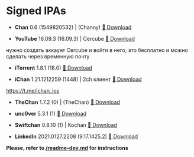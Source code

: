 # Signed IPAs

- **Chan** 0.6 (1549820532) | (Channy) <a href="itms-services://?action=download-manifest&amp;url=https://raw.githubusercontent.com/Kylmakalle/ipa/master/apps/channy/Info.plist">📲 Download</a>

- **YouTube** 16.09.3 (16.09.3) | Cercube <a href="itms-services://?action=download-manifest&amp;url=https://raw.githubusercontent.com/Kylmakalle/ipa/master/apps/cercube/Info.plist">📲 Download</a>

нужно создать аккаунт Cercube и войти в него, это бесплатно и можно сделать через временную почту

- **iTorrent** 1.8.1 (18.0) <a href="itms-services://?action=download-manifest&amp;url=https://raw.githubusercontent.com/Kylmakalle/ipa/master/apps/itorrent/Info.plist">📲 Download</a>

- **iChan** 1.21.1212259 (1448) | 2ch клиент <a href="itms-services://?action=download-manifest&amp;url=https://raw.githubusercontent.com/Kylmakalle/ipa/master/apps/ichan/Info.plist">📲 Download</a>

https://t.me/ichan_ios

- **TheChan** 1.7.2 (0) | (TheChan) <a href="itms-services://?action=download-manifest&amp;url=https://raw.githubusercontent.com/Kylmakalle/ipa/master/apps/thechan/Info.plist">📲 Download</a>

- **unc0ver** 5.3.1 (1) <a href="itms-services://?action=download-manifest&amp;url=https://raw.githubusercontent.com/Kylmakalle/ipa/master/apps/uncover/Info.plist">📲 Download</a>

- **Swiftchan** 0.8.10 (1) | Kochan <a href="itms-services://?action=download-manifest&amp;url=https://raw.githubusercontent.com/Kylmakalle/ipa/master/apps/kochan/Info.plist">📲 Download</a>

- **LinkedIn** 2021.0127.2208 (9.17.1425.2) <a href="itms-services://?action=download-manifest&amp;url=https://raw.githubusercontent.com/Kylmakalle/ipa/master/apps/linkedin/Info.plist">📲 Download</a>

__Please, refer to [/readme-dev.md](/readme-dev.md) for instructions__